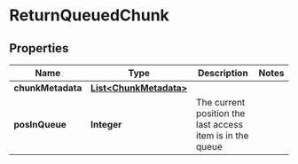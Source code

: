 

# ReturnQueuedChunk


## Properties

| Name | Type | Description | Notes |
|------------ | ------------- | ------------- | -------------|
|**chunkMetadata** | [**List&lt;ChunkMetadata&gt;**](ChunkMetadata.md) |  |  |
|**posInQueue** | **Integer** | The current position the last access item is in the queue |  |



